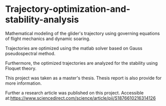# Trajectory-optimization-and-stability-analysis

Mathematical modeling of the glider's trajectory using governing equations of flight mechanics and dynamic soaring. 

Trajectories are optimized using the matlab solver based on Gauss pseudospectral method.

Furthermore, the optimized trajectories are analyzed for the stability using Floquet theory.

This project was taken as a master's thesis. Thesis report is also provide for more information. 

Further a research article was published on this project. Accessible at:https://www.sciencedirect.com/science/article/pii/S1876610216314126
